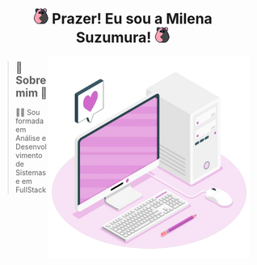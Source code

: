 <div  align="center">

# ![ImageTitle](/image/luck-monster.png) Prazer! Eu sou a Milena Suzumura! ![ImageTitle](/image/luck-monster.png)

</div>

<img src="/image/7832580-removebg-preview.png" alt="image-computer" min-width="400px" max-width="400px" width="400px" align="right">

> ## 🎎 Sobre mim 🎎
> 👩‍💻 Sou formada em Análise e Desenvolvimento de Sistemas e em FullStack

<!--     <li>Descendentes de japonês. Para ser mais exata, sansei(netos de japoneses)</li>
    <li>Mãe de 2 cachorros e 1 gato, e quase segunda mãe da minha irmã mais nova de 9 anos</li>
    <li>Amo aprender coisas novas, por isso, tenho diversos hobbies</li>
    <li>Atualmente estou aprendendo sobre inteligência emocional e Java</li>
    <li>Meu objetivo é deixar a vida mais prática com a ajuda da tecnologia</li>
    <li>Para entrar em contato comigo: <a href="mailto:milena.suzumura11@gmail.com">milena.suzumura11@gmail.com</a></li> -->
